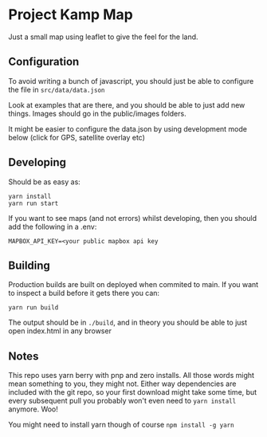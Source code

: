 # Project Kamp Map

Just a small map using leaflet to give the feel for the land.

## Configuration

To avoid writing a bunch of javascript, you should just be able to configure the file in `src/data/data.json`

Look at examples that are there, and you should be able to just add new things. Images should go in the public/images folders.

It might be easier to configure the data.json by using development mode below (click for GPS, satellite overlay etc)

## Developing

Should be as easy as:

```
yarn install
yarn run start
```

If you want to see maps (and not errors) whilst developing, then you should add the following in a .env:

```shell
MAPBOX_API_KEY=<your public mapbox api key
```

## Building

Production builds are built on deployed when commited to main. If you want to inspect a build before it gets there you can:

```
yarn run build
```

The output should be in `./build`, and in theory you should be able to just open index.html in any browser

## Notes

This repo uses yarn berry with pnp and zero installs. All those words might mean something to you, they might not. Either way
dependencies are included with the git repo, so your first download might take some time, but every subsequent pull you probably
won't even need to `yarn install` anymore. Woo!

You might need to install yarn though of course `npm install -g yarn`
